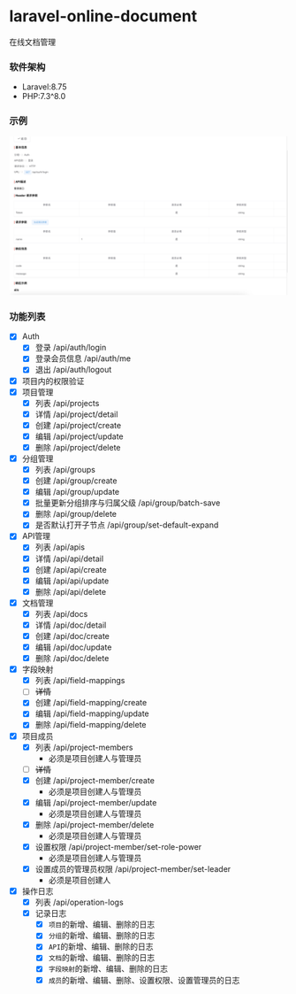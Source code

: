 # laravel-online-document
在线文档管理


### 软件架构
- Laravel:8.75
- PHP:7.3^8.0

### 示例
![API详情](./public/demo/api-detail.jpg)

### 功能列表
- [X] Auth
    - [X] 登录 /api/auth/login
    - [X] 登录会员信息 /api/auth/me
    - [X] 退出 /api/auth/logout
- [X] 项目内的权限验证
- [X] 项目管理
    - [X] 列表 /api/projects
    - [X] 详情 /api/project/detail
    - [X] 创建 /api/project/create
    - [X] 编辑 /api/project/update
    - [X] 删除 /api/project/delete
- [X] 分组管理
    - [X] 列表 /api/groups
    - [X] 创建 /api/group/create
    - [X] 编辑 /api/group/update
    - [X] 批量更新分组排序与归属父级 /api/group/batch-save
    - [X] 删除 /api/group/delete
    - [X] 是否默认打开子节点 /api/group/set-default-expand
- [X] API管理 
    - [X] 列表 /api/apis
    - [X] 详情 /api/api/detail
    - [X] 创建 /api/api/create
    - [X] 编辑 /api/api/update
    - [X] 删除 /api/api/delete
- [X] 文档管理 
    - [X] 列表 /api/docs
    - [X] 详情 /api/doc/detail
    - [X] 创建 /api/doc/create
    - [X] 编辑 /api/doc/update
    - [X] 删除 /api/doc/delete
- [X] 字段映射
    - [X] 列表 /api/field-mappings
    - [ ] ~~详情~~
    - [X] 创建 /api/field-mapping/create
    - [X] 编辑 /api/field-mapping/update
    - [X] 删除 /api/field-mapping/delete
- [X] 项目成员
    - [X] 列表 /api/project-members
      - 必须是项目创建人与管理员
    - [ ] ~~详情~~
    - [X] 创建 /api/project-member/create
      - 必须是项目创建人与管理员
    - [X] 编辑 /api/project-member/update
      - 必须是项目创建人与管理员
    - [X] 删除 /api/project-member/delete
      - 必须是项目创建人与管理员
    - [X] 设置权限 /api/project-member/set-role-power
      - 必须是项目创建人与管理员
    - [X] 设置成员的管理员权限 /api/project-member/set-leader
      - 必须是项目创建人
- [X] 操作日志
    - [X] 列表 /api/operation-logs
    - [X] 记录日志
      - [X] `项目`的新增、编辑、删除的日志
      - [X] `分组`的新增、编辑、删除的日志
      - [X] `API`的新增、编辑、删除的日志
      - [X] `文档`的新增、编辑、删除的日志
      - [X] `字段映射`的新增、编辑、删除的日志
      - [X] `成员`的新增、编辑、删除、设置权限、设置管理员的日志
